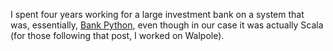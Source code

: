I spent four years working for a large investment bank on a system that was, essentially, [Bank Python](https://calpaterson.com/bank-python.html), even though in our case it was actually Scala (for those following that post, I worked on Walpole).